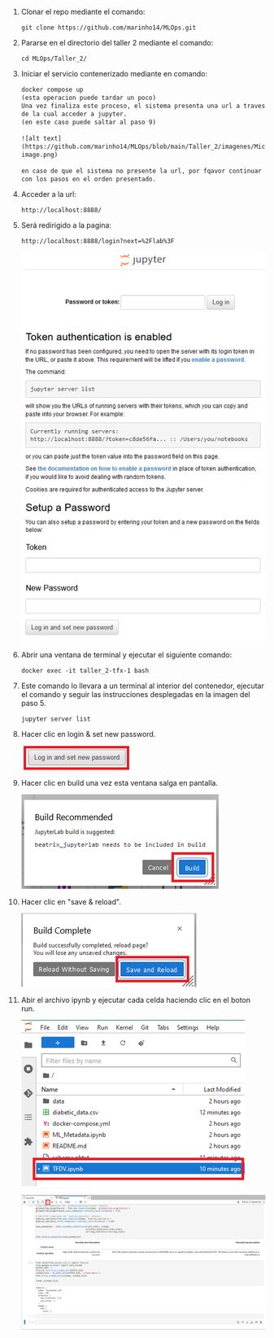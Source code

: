 1. Clonar el repo mediante el comando:
    ```shell
    git clone https://github.com/marinho14/MLOps.git
    
2. Pararse en el directorio del taller 2 mediante el comando:
    ```shell
    cd MLOps/Taller_2/
    
3. Iniciar el servicio contenerizado mediante en comando:
    ```shell
    docker compose up
    (esta operacion puede tardar un poco)
    Una vez finaliza este proceso, el sistema presenta una url a traves de la cual acceder a jupyter.
    (en este caso puede saltar al paso 9)

    ![alt text](https://github.com/marinho14/MLOps/blob/main/Taller_2/imagenes/MicrosoftTeams-image.png)

    en caso de que el sistema no presente la url, por fqavor continuar con los pasos en el orden presentado.
    
4. Acceder a la url:
    ```shell
    http://localhost:8888/
    
5. Será redirigido a la pagina:
    ```shell
    http://localhost:8888/login?next=%2Flab%3F
    ```

    ![alt text](https://github.com/marinho14/MLOps/blob/main/Taller_2/imagenes/Captura%20de%20pantalla%202024-02-18%20180426.png)

6. Abrir una ventana de terminal y ejecutar el siguiente comando:
    ```shell
    docker exec -it taller_2-tfx-1 bash
    
7. Este comando lo llevara a un terminal al interior del contenedor, ejecutar el comando y seguir
   las instrucciones desplegadas en la imagen del paso 5.
    ```shell
    jupyter server list

8. Hacer clic en login & set new password.
   
   ![alt text](https://github.com/marinho14/MLOps/blob/main/Taller_2/imagenes/Captura%20de%20pantalla%202024-02-18%20181247.png)
   
9. Hacer clic en build una vez esta ventana salga en pantalla.
 
   ![alt text](https://github.com/marinho14/MLOps/blob/main/Taller_2/imagenes/Captura%20de%20pantalla%202024-02-18%20181227.png)

10. Hacer clic en "save & reload".
 
    ![alt text](https://github.com/marinho14/MLOps/blob/main/Taller_2/imagenes/Captura%20de%20pantalla%202024-02-18%20195320.png)

11. Abir el archivo ipynb y ejecutar cada celda haciendo clic en el boton run.
    
    ![alt text](https://github.com/marinho14/MLOps/blob/main/Taller_2/imagenes/Captura%20de%20pantalla%202024-02-18%20200601.png)

    ![alt text](https://github.com/marinho14/MLOps/blob/main/Taller_2/imagenes/Captura%20de%20pantalla%202024-02-18%20200618.png)
    

